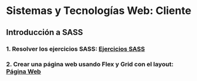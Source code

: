 # Sistemas y Tecnologías Web: Cliente
## Introducción a SASS

### 1. Resolver los ejercicios SASS: [Ejercicios SASS](./1.ejercicios/README.md)

### 2. Crear una página web usando Flex y Grid con el layout: [Página Web](./2.pagina_web/README.md)
